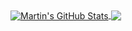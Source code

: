 
<!--
**aamirkhancr7/aamirkhancr7** is a ✨ _special_ ✨ repository because its `README.md` (this file) appears on your GitHub profile.

Here are some ideas to get you started:

- 🔭 I’m currently working on ...
- 🌱 I’m currently learning ...
- 👯 I’m looking to collaborate on ...
- 🤔 I’m looking for help with ...
- 💬 Ask me about ...
- 📫 How to reach me: ...
- 😄 Pronouns: ...
- ⚡ Fun fact: ...
-->

<a href="https://github.com/aamirkhancr7/aamirkhancr7">
  <img align="center" src="https://github-readme-stats.vercel.app/api?username=aamirkhancr7&show_icons=true&line_height=27&count_private=true&title_color=ffffff&text_color=c9cacc&icon_color=2bbc8a&bg_color=1d1f21" alt="Martin's GitHub Stats" />
</a>

<a href="https://github.com/aamirkhancr7/aamirkhancr7">
  <img align="center" src="https://github-readme-stats.vercel.app/api/top-langs/?username=aamirkhancr7&hide=java,html&title_color=ffffff&text_color=c9cacc&icon_color=2bbc8a&bg_color=1d1f21" />
</a>
